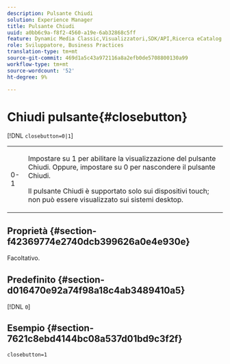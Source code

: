 ```yaml
---
description: Pulsante Chiudi
solution: Experience Manager
title: Pulsante Chiudi
uuid: a0bb6c9a-f8f2-4560-a19e-6ab32868c5ff
feature: Dynamic Media Classic,Visualizzatori,SDK/API,Ricerca eCatalog
role: Sviluppatore, Business Practices
translation-type: tm+mt
source-git-commit: 469d1a5c43a972116a8a2efb0de5708800130a99
workflow-type: tm+mt
source-wordcount: '52'
ht-degree: 9%

---
```



# Chiudi pulsante{#closebutton}

[!DNL `closebutton=0|1`]

<table id="table_9B98C97485DD4DEB8A6ECBCE8DF6B886"> 
 <tbody> 
  <tr> 
   <td colname="col1"> <p> <span class="codeph"> 0-1  </span> </p> </td> 
   <td colname="col2"> <p>Impostare su <span class="codeph"> 1 </span> per abilitare la visualizzazione del pulsante Chiudi. Oppure, impostare su <span class="codeph"> 0 </span> per nascondere il pulsante Chiudi. </p> <p>Il pulsante Chiudi è supportato solo sui dispositivi touch; non può essere visualizzato sui sistemi desktop. </p> </td> 
  </tr> 
 </tbody> 
</table>

## Proprietà {#section-f42369774e2740dcb399626a0e4e930e}

Facoltativo.

## Predefinito {#section-d016470e92a74f98a18c4ab3489410a5}

[!DNL `0`]

## Esempio {#section-7621c8ebd4144bc08a537d01bd9c3f2f}

```
closebutton=1
```


